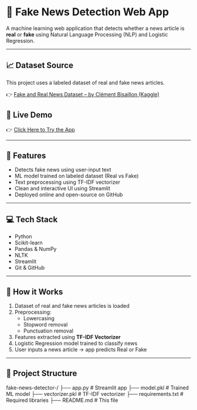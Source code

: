 # 📰 Fake News Detection Web App

A machine learning web application that detects whether a news article is **real** or **fake** using Natural Language Processing (NLP) and Logistic Regression.

---
## 📈 Dataset Source

This project uses a labeled dataset of real and fake news articles.

👉 [Fake and Real News Dataset – by Clément Bisaillon (Kaggle)](https://www.kaggle.com/datasets/clmentbisaillon/fake-and-real-news-dataset)
## 🚀 Live Demo

👉 [Click Here to Try the App](https://sseuygoshfjwkqy6y7zhgl.streamlit.app/)

---

## 📌 Features

- Detects fake news using user-input text
- ML model trained on labeled dataset (Real vs Fake)
- Text preprocessing using TF-IDF vectorizer
- Clean and interactive UI using Streamlit
- Deployed online and open-source on GitHub

---

## 💻 Tech Stack

- Python  
- Scikit-learn  
- Pandas & NumPy  
- NLTK  
- Streamlit  
- Git & GitHub

---

## 🧠 How it Works

1. Dataset of real and fake news articles is loaded
2. Preprocessing:
    - Lowercasing
    - Stopword removal
    - Punctuation removal
3. Features extracted using **TF-IDF Vectorizer**
4. Logistic Regression model trained to classify news
5. User inputs a news article → app predicts Real or Fake

---

## 📂 Project Structure
fake-news-detector-/
├── app.py              # Streamlit app
├── model.pkl           # Trained ML model
├── vectorizer.pkl      # TF-IDF vectorizer
├── requirements.txt    # Required libraries
├── README.md           # This file








